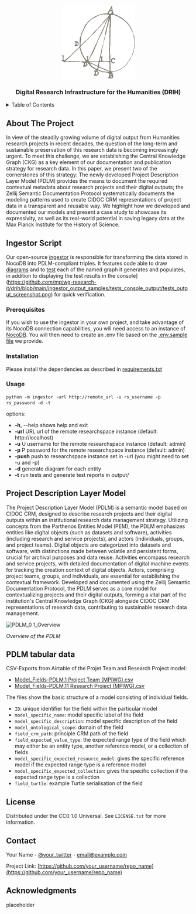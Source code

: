 <!-- Improved compatibility of back to top link: See: https://github.com/othneildrew/Best-README-Template/pull/73 -->

<a name="readme-top"></a>

<!--
*** Thanks for checking out the Best-README-Template. If you have a suggestion
*** that would make this better, please fork the repo and create a pull request
*** or simply open an issue with the tag "enhancement".
*** Don't forget to give the project a star!
*** Thanks again! Now go create something AMAZING! :D
-->

<!-- PROJECT SHIELDS -->

<!--
*** I'm using markdown "reference style" links for readability.
*** Reference links are enclosed in brackets [ ] instead of parentheses ( ).
*** See the bottom of this document for the declaration of the reference variables
*** for contributors-url, forks-url, etc. This is an optional, concise syntax you may use.
*** https://www.markdownguide.org/basic-syntax/#reference-style-links
-->

<!-- [![Contributors][contributors-shield]][contributors-url]
[![Forks][forks-shield]][forks-url]
[![Stargazers][stars-shield]][stars-url]
[![Issues][issues-shield]][issues-url]
[![MIT License][license-shield]][license-url]
[![LinkedIn][linkedin-shield]][linkedin-url] -->

<!-- PROJECT LOGO -->

<br />
<div align="center">
  <a href="https://www.mpiwg-berlin.mpg.de/">
    <img src="images/logo.png" alt="Logo" width="200" height="200">
  </a>

<h3 align="center">Digital Research Infrastructure for the Humanities (DRIH)</h3>

<!-- <p align="center">
    An awesome README template to jumpstart your projects!
    <br />
    <a href="https://github.com/othneildrew/Best-README-Template"><strong>Explore the docs »</strong></a>
    <br />
    <br />
    <a href="https://github.com/othneildrew/Best-README-Template">View Demo</a>
    ·
    <a href="https://github.com/othneildrew/Best-README-Template/issues">Report Bug</a>
    ·
    <a href="https://github.com/othneildrew/Best-README-Template/issues">Request Feature</a>
  </p>
</div> -->

</div>

<!-- TABLE OF CONTENTS -->

<details>
  <summary>Table of Contents</summary>
  <ol>
    <li>
      <a href="#about-the-project">About The Project</a>
    </li>
    <li>
      <a href="#ingestor-script">Ingestor Script</a>
    </li>
    <li><a href="#project-description-layer-model">Project Description Layer Model (PDLM) v.0.1</a></li>
    <li><a href="#pdlm-tabular-data">Tabular data of the PDLM v.0.1</a></li>
    <li><a href="#license">License</a></li>
    <li><a href="#contact">Contact</a></li>
    <li><a href="#acknowledgments">Acknowledgments</a></li>
  </ol>
</details>

<!-- ABOUT THE PROJECT -->

## About The Project

<!-- We could add a DRIH screenshot here? -->

<!-- [![Product Name Screen Shot][product-screenshot]](https://example.com) -->

In view of the steadily growing volume of digital output from Humanities research projects in recent decades, the question of the long-term and sustainable preservation of this research data is becoming increasingly urgent. To meet this challenge, we are establishing the Central Knowledge Graph (CKG) as a key element of our documentation and publication strategy for research data. In this paper, we present two of the cornerstones of this strategy: The newly developed Project Description Layer Model (PDLM) provides the means to document the required contextual metadata about research projects and their digital outputs; the Zellij Semantic Documentation Protocol systematically documents the modeling patterns used to create CIDOC CRM representations of project data in a transparent and reusable way. We highlight how we developed and documented our models and present a case study to showcase its expressivity, as well as its real-world potential in saving legacy data at the Max Planck Institute for the History of Science.

<!-- GETTING STARTED -->

## Ingestor Script

Our open-source [ingestor](https://github.com/mpiwg-research-it/drih/blob/main/ingestor_code/__main__.py) is responsible for transforming the data stored in NocoDB into PDLM-compliant triples. It features code able to draw [diagrams](https://github.com/mpiwg-research-it/drih/blob/main/ingestor_output_samples/named_graphs_diagrams/actor/project-team/pe34_002.png) and to [test](https://github.com/mpiwg-research-it/drih/blob/main/ingestor_output_samples/test_reports/activities.txt) each of the named graph it generates and populates, in addition to displaying the test results in the console](https://github.com/mpiwg-research-it/drih/blob/main/ingestor_output_samples/tests_console_output/tests_output_screenshot.png) for quick verification.

### Prerequisites

If you wish to use the ingestor in your own project, and take advantage of its NocoDB connection capabilities, you will need access to an instance of [NocoDB](https://github.com/nocodb/nocodb). You will then need to create an .env file based on the [.env.sample file](https://github.com/mpiwg-research-it/drih/blob/main/ingestor_code/.env.sample) we provide.

### Installation

Please install the dependencies as described in [requirements.txt](https://github.com/mpiwg-research-it/drih/blob/main/ingestor_code/requirements.txt)

### Usage

```
python -m ingestor -url http://remote_url -u rs_username -p rs_password -d -t
```

options:

- **-h**, --help  shows help and exit
- **-url** URL    url of the remote researchspace instance (default: http://localhost)
- **-u**   U      username for the remote researchspace instance (default: admin)
- **-p**   P      password for the remote researchspace instance  (default: admin)
- **-push**       push to researchspace instance set in -url (you might need to set -u and -p)
- **-d**          generate diagram for each entity
- **-t**          run tests and generate test reports in output/

## Project Description Layer Model

The Project Description Layer Model (PDLM) is a semantic model based on CIDOC CRM, designed to describe research projects and their digital outputs within an institutional research data management strategy. Utilizing concepts from the Parthenos Entities Model (PEM), the PDLM emphasizes entities like digital objects (such as datasets and software), activities (including research and service projects), and actors (individuals, groups, and project teams). Digital objects are categorized into datasets and software, with distinctions made between volatile and persistent forms, crucial for archival purposes and data reuse. Activities encompass research and service projects, with detailed documentation of digital machine events for tracking the creation context of digital objects. Actors, comprising project teams, groups, and individuals, are essential for establishing the contextual framework. Developed and documented using the Zellij Semantic Documentation Protocol, the PDLM serves as a core model for contextualizing projects and their digital outputs, forming a vital part of the institution's Central Knowledge Graph (CKG) alongside CIDOC CRM representations of research data, contributing to sustainable research data management.

![PDLM_0 1_Overview](https://github.com/mpiwg-research-it/drih/assets/10489583/79b98408-62fa-454a-ab09-92b70408a6de)

_Overview of the PDLM_

<!-- ROADMAP -->

## PDLM tabular data

CSV-Exports from Airtable of the Projet Team and Research Project model:

- [Model_Fields-PDLM.1 Project Team (MPIWG).csv](https://github.com/mpiwg-research-it/drih/files/14572058/Model_Fields-PDLM.1.Project.Team.MPIWG.csv)
- [Model_Fields-PDLM.11 Research Project (MPIWG).csv](https://github.com/mpiwg-research-it/drih/files/14572057/Model_Fields-PDLM.11.Research.Project.MPIWG.csv)

The files show the basic structure of a model consisting of individual fields.

- `ID`: unique identifier for the field within the particular model
- `model_specific_name`: model specific label of the field
- `model_specific_description`: model specific description of the field
- `model_ontological_scope`: domain of the field
- `field_crm_path`: principle CRM path of the field
- `field_expected_value_type`: the expected range type of the field which may either be an entity type, another reference model, or a collection of fields
- `model_specific_expected_resource_model`: gives the specific reference model if the expected range type is a reference model
- `model_specific_expected_collection`: gives the specific collection if the expected range type is a collection
- `field_turtle`: example Turtle serialisation of the field

<!-- LICENSE -->

## License

Distributed under the CC0 1.0 Universal. See `LICENSE.txt` for more information.

<!-- CONTACT -->

## Contact

Your Name - [@your_twitter](https://twitter.com/your_username) - email@example.com

Project Link: [https://github.com/your_username/repo_name](https://github.com/your_username/repo_name)

<!-- ACKNOWLEDGMENTS -->

## Acknowledgments

placeholder
